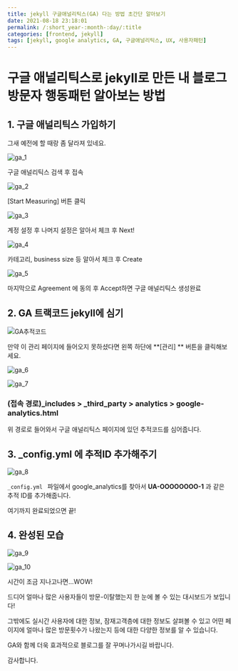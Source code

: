```yaml
---
title: jekyll 구글애널리틱스(GA) 다는 방법 초간단 알아보기
date: 2021-08-18 23:18:01
permalink: /:short_year-:month-:day/:title
categories: [frontend, jekyll]
tags: [jekyll, google analytics, GA, 구글애널리틱스, UX, 사용자패턴]
---
```


# 구글 애널리틱스로 jekyll로 만든 내 블로그 방문자 행동패턴 알아보는 방법

## 1. 구글 애널리틱스 가입하기 

그새 예전에 할 때랑 좀 달라져 있네요.



![ga_1](/assets/img/ga_1.png)

구글 애널리틱스 검색 후 접속



![ga_2](/assets/img/ga_2.png)

[Start Measuring] 버튼 클릭

![ga_3](/assets/img/ga_3.png)

계정 설정 후 나머지 설정은 알아서 체크 후 Next!

![ga_4](/assets/img/ga_4.png)

카테고리, business size 등 알아서 체크 후 Create

![ga_5](/assets/img/ga_5.png)

마지막으로 Agreement 에 동의 후 Accept하면 구글 애널리틱스 생성완료



## 2. GA 트랙코드 jekyll에 심기

![GA추적코드](https://rextarx.github.io/assets/2017-02-03-Applying_Google_Analytics_to_a_blog_using_Jekyll/4.png)

만약 이 관리 페이지에 들어오지 못하셨다면 왼쪽 하단에 **[관리] ** 버튼을 클릭해보세요.

![ga_6](/assets/img/ga_6.png)



![ga_7](/assets/img/ga_7.png)

### (접속 경로)_includes > _third_party > analytics > google-analytics.html

위 경로로 들어와서 구글 애널리틱스 페이지에 있던 추적코드를 심어줍니다.



## 3. _config.yml 에 추적ID 추가해주기

![ga_8](/assets/img/ga_8.png)

`_config.yml ` 파일에서 google_analytics를 찾아서 **UA-OOOOOOOO-1** 과 같은 추적 ID를 추가해줍니다.



여기까지 완료되었으면 끝!



## 4. 완성된 모습

![ga_9](/assets/img/ga_9.png)

![ga_10](/assets/img/ga_10.png)

시간이 조금 지나고나면...WOW! 

드디어 얼마나 많은 사용자들이 방문-이탈했는지 한 눈에 볼 수 있는 대시보드가 보입니다!

그밖에도 실시간 사용자에 대한 정보, 잠재고객층에 대한 정보도 살펴볼 수 있고 어떤 페이지에 얼마나 많은 방문횟수가 나왔는지 등에 대한 다양한 정보를 알 수 있습니다.

GA와 함께 더욱 효과적으로 블로그를 잘 꾸며나가시길 바랍니다. 

감사합니다.